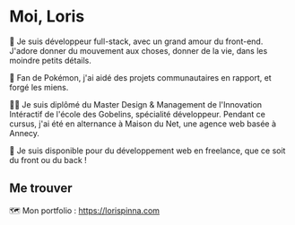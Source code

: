 # Moi, Loris

🍍 Je suis développeur full-stack, avec un grand amour du front-end. J'adore donner du mouvement aux choses, donner de la vie, dans les moindre petits détails.

🎱 Fan de Pokémon, j'ai aidé des projets communautaires en rapport, et forgé les miens.

👨‍🎓 Je suis diplômé du Master Design & Management de l'Innovation Intéractif de l'école des Gobelins, spécialité développeur. Pendant ce cursus, j'ai été en alternance à Maison du Net, une agence web basée à Annecy.

📆 Je suis disponible pour du développement web en freelance, que ce soit du front ou du back !

## Me trouver

🗺️ Mon portfolio : https://lorispinna.com
